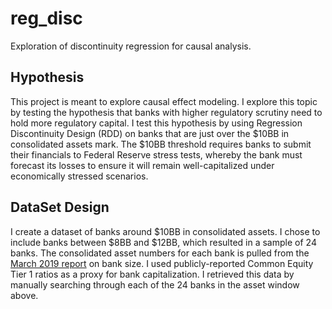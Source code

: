 # reg_disc
Exploration of discontinuity regression for causal analysis.

## Hypothesis
This project is meant to explore causal effect modeling. I explore this topic by testing the hypothesis that banks with higher regulatory scrutiny need to hold more regulatory capital. I test this hypothesis by using Regression Discontinuity Design (RDD) on banks that are just over the $10BB in consolidated assets mark. The $10BB threshold requires banks to submit their financials to Federal Reserve stress tests, whereby the bank must forecast its losses to ensure it will remain well-capitalized under economically stressed scenarios. 

## DataSet Design
I create a dataset of banks around $10BB in consolidated assets. I chose to include banks between $8BB and $12BB, which resulted in a sample of 24 banks. The consolidated asset numbers for each bank is pulled from the [March 2019 report](https://www.federalreserve.gov/releases/lbr/current/) on bank size. I used publicly-reported Common Equity Tier 1 ratios as a proxy for bank capitalization. I retrieved this data by manually searching through each of the 24 banks in the asset window above. 
